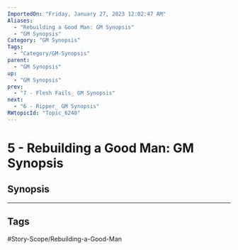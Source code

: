 ```yaml
---
ImportedOn: "Friday, January 27, 2023 12:02:47 AM"
Aliases:
  - "Rebuilding a Good Man: GM Synopsis"
  - "GM Synopsis"
Category: "GM Synopsis"
Tags:
  - "Category/GM-Synopsis"
parent:
  - "GM Synopsis"
up:
  - "GM Synopsis"
prev:
  - "7 - Flesh Fails_ GM Synopsis"
next:
  - "6 - Ripper_ GM Synopsis"
RWtopicId: "Topic_6240"
---
```

# 5 - Rebuilding a Good Man: GM Synopsis
## Synopsis

---
## Tags
#Story-Scope/Rebuilding-a-Good-Man

